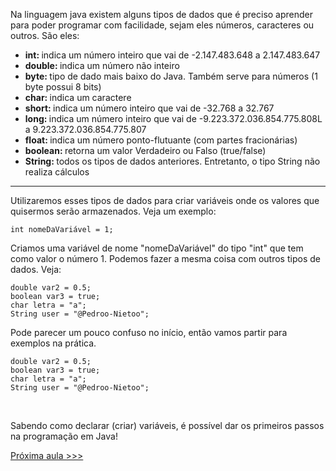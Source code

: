<p> Na linguagem java existem alguns tipos de dados que é preciso aprender para poder programar com facilidade, sejam eles números, caracteres ou outros. São eles: </p>

<ul>
  <li> <strong> int: </strong> indica um número inteiro que vai de -2.147.483.648 a 2.147.483.647 </li>
  <li> <strong> double: </strong> indica um número não inteiro </li>
  <li> <strong> byte: </strong> tipo de dado mais baixo do Java. Também serve para números (1 byte possui 8 bits) </li>
  <li> <strong> char: </strong> indica um caractere </li>
  <li> <strong> short: </strong> indica um número inteiro que vai de -32.768 a 32.767 </li>
  <li> <strong> long: </strong>  indica um número inteiro que vai de -9.223.372.036.854.775.808L a 9.223.372.036.854.775.807 </li>
  <li> <strong> float: </strong> indica um número ponto-flutuante (com partes fracionárias) </li>
  <li> <strong> boolean: </strong> retorna um valor Verdadeiro ou Falso (true/false) </li>
  <li> <strong> String: </strong> todos os tipos de dados anteriores. Entretanto, o tipo String não realiza cálculos </li>
</ul>

<hr>

<p> Utilizaremos esses tipos de dados para criar variáveis onde os valores que quisermos serão armazenados. Veja um exemplo: </p>

```
int nomeDaVariável = 1;
```

<p> Criamos uma variável de nome "nomeDaVariável" do tipo "int" que tem como valor o número 1. Podemos fazer a mesma coisa com outros tipos de dados. Veja: </p>


```
double var2 = 0.5;
boolean var3 = true;
char letra = "a";
String user = "@Pedroo-Nietoo";
```

<p> Pode parecer um pouco confuso no início, então vamos partir para exemplos na prática. </p>

```
double var2 = 0.5;
boolean var3 = true;
char letra = "a";
String user = "@Pedroo-Nietoo";
```

<br>

<p> Sabendo como declarar (criar) variáveis, é possível dar os primeiros passos na programação em Java! </p>
<a href="https://github.com/Pedroo-Nietoo/Java/tree/main/2.%20Opera%C3%A7%C3%B5es"> Próxima aula >>> </a>
